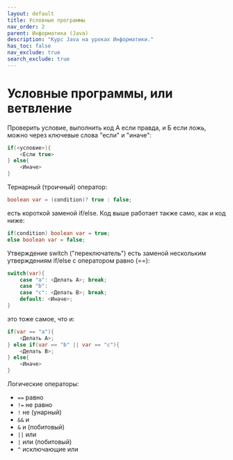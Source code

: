 ```yaml
---
layout: default
title: Условные программы
nav_order: 2
parent: Информатика (Java)
description: "Курс Java на уроках Информатики."
has_toc: false
nav_exclude: true
search_exclude: true
---
```


# Условные программы, или ветвление

Проверить условие, выполнить код А если правда, и Б если ложь, можно через ключевые слова "если" и "иначе":

```java
if(<условие>){
    <Если true>
} else{
    <Иначе>
}
```

Тернарный (троичный) оператор:

```java
boolean var = (condition)? true : false;
```
есть короткой заменой if/else. Код выше работает также само, как и код ниже:

```java
if(condition) boolean var = true;
else boolean var = false;
```

Утверждение switch ("переключатель") есть заменой нескольким утверждениям if/else с оператором равно (==):

```java
switch(var){
    case "a": <Делать А>; break;
    case "b":
    case "c": <Делать B>; break;
    default: <Иначе>;
}
```
это тоже самое, что и:

```java
if(var == "a"){
    <Делать А>;
} else if(var == "b" || var == "c"){
    <Делать B>;
} else{
    <Иначе>
}
```

Логические операторы:

- `==` равно
- `!=` не равно
- `!` не (унарный)
- `&&` и
- `&` и (побитовый)
- `||` или
- `|` или (побитовый)
- `^` исключающие или

